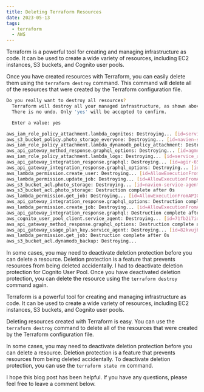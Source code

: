 ```yaml
---
title: Deleting Terraform Resources
date: 2023-05-13
tags:
  - terraform
  - AWS
---
```


Terraform is a powerful tool for creating and managing infrastructure as code. It can be used to create a wide variety of resources, including EC2 instances, S3 buckets, and Cognito user pools.

Once you have created resources with Terraform, you can easily delete them using the `terraform destroy` command. This command will delete all of the resources that were created by the Terraform configuration file.

```bash
Do you really want to destroy all resources?
  Terraform will destroy all your managed infrastructure, as shown above.
  There is no undo. Only 'yes' will be accepted to confirm.

  Enter a value: yes

aws_iam_role_policy_attachment.lambda_cognitos: Destroying... [id=service_agent_test_iam_lambda_role-20220813162505523800000001]
aws_s3_bucket_policy.photo_storage_everyone: Destroying... [id=navien-service-agent-test-photo-storage]
aws_iam_role_policy_attachment.lambda_dynamodb_policy_attachment: Destroying... [id=service_agent_test_iam_lambda_role-20220813145920205400000001]
aws_api_gateway_method_response.graphql_options: Destroying... [id=agmr-65d7kjb0q8-uckkx4-OPTIONS-200]
aws_iam_role_policy_attachment.lambda_logs: Destroying... [id=service_agent_test_iam_lambda_role-20220813142715590200000001]
aws_api_gateway_integration_response.graphql: Destroying... [id=agir-65d7kjb0q8-uckkx4-POST-200]
aws_api_gateway_integration_response.graphql_options: Destroying... [id=agir-65d7kjb0q8-uckkx4-OPTIONS-200]
aws_lambda_permission.create_user: Destroying... [id=AllowExecutionFromAPIGateway]
aws_lambda_permission.update_job: Destroying... [id=AllowExecutionFromAPIGateway]
aws_s3_bucket_acl.photo_storage: Destroying... [id=navien-service-agent-test-photo-storage,public-read]
aws_s3_bucket_acl.photo_storage: Destruction complete after 0s
aws_lambda_permission.get_job: Destroying... [id=AllowExecutionFromAPIGateway]
aws_api_gateway_integration_response.graphql_options: Destruction complete after 0s
aws_lambda_permission.create_job: Destroying... [id=AllowExecutionFromAPIGateway]
aws_api_gateway_integration_response.graphql: Destruction complete after 0s
aws_cognito_user_pool_client.service_agent: Destroying... [id=71fb2i7idq6qgvlsuporndm3n6]
aws_api_gateway_method_response.graphql_options: Destruction complete after 0s
aws_api_gateway_usage_plan_key.service_agent: Destroying... [id=82kvujbqhd]
aws_lambda_permission.get_job: Destruction complete after 0s
aws_s3_bucket_acl.dynamodb_backup: Destroying...
```

In some cases, you may need to deactivate deletion protection before you can delete a resource. Deletion protection is a feature that prevents resources from being deleted accidentally. I had to deactivate deletion protection for Cognito User Pool. Once you have deactivated deletion protection, you can delete the resource using the `terraform destroy` command again.

Terraform is a powerful tool for creating and managing infrastructure as code. It can be used to create a wide variety of resources, including EC2 instances, S3 buckets, and Cognito user pools.

Deleting resources created with Terraform is easy. You can use the `terraform destroy` command to delete all of the resources that were created by the Terraform configuration file.

In some cases, you may need to deactivate deletion protection before you can delete a resource. Deletion protection is a feature that prevents resources from being deleted accidentally. To deactivate deletion protection, you can use the `terraform state rm` command.

I hope this blog post has been helpful. If you have any questions, please feel free to leave a comment below.

